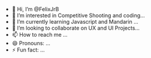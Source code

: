 - 👋 Hi, I’m @FelixJrB
- 👀 I’m interested in Competitive Shooting and coding...
- 🌱 I’m currently learning Javascript and Mandarin ...
- 💞️ I’m looking to collaborate on UX and UI Projects...
- 📫 How to reach me ...
- 😄 Pronouns: ...
- ⚡ Fun fact: ...

<!---
FelixJrB/FelixJrB is a ✨ special ✨ repository because its `README.md` (this file) appears on your GitHub profile.
You can click the Preview link to take a look at your changes.
--->
